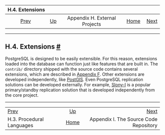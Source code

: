 <!--?xml version="1.0" encoding="UTF-8" standalone="no"?-->

|                    H.4. Extensions                    |                                                              |                               |                                                       |                                                                   |
| :---------------------------------------------------: | :----------------------------------------------------------- | :---------------------------: | ----------------------------------------------------: | ----------------------------------------------------------------: |
| [Prev](external-pl.html "H.3. Procedural Languages")  | [Up](external-projects.html "Appendix H. External Projects") | Appendix H. External Projects | [Home](index.html "PostgreSQL 17devel Documentation") |  [Next](sourcerepo.html "Appendix I. The Source Code Repository") |

***

## H.4. Extensions [#](#EXTERNAL-EXTENSIONS)

PostgreSQL is designed to be easily extensible. For this reason, extensions loaded into the database can function just like features that are built in. The `contrib/` directory shipped with the source code contains several extensions, which are described in [Appendix F](contrib.html "Appendix F. Additional Supplied Modules and Extensions"). Other extensions are developed independently, like [PostGIS](https://postgis.net/). Even PostgreSQL replication solutions can be developed externally. For example, [Slony-I](https://www.slony.info) is a popular primary/standby replication solution that is developed independently from the core project.

***

|                                                       |                                                              |                                                                   |
| :---------------------------------------------------- | :----------------------------------------------------------: | ----------------------------------------------------------------: |
| [Prev](external-pl.html "H.3. Procedural Languages")  | [Up](external-projects.html "Appendix H. External Projects") |  [Next](sourcerepo.html "Appendix I. The Source Code Repository") |
| H.3. Procedural Languages                             |     [Home](index.html "PostgreSQL 17devel Documentation")    |                            Appendix I. The Source Code Repository |
